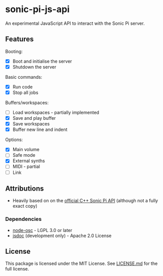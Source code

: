 # sonic-pi-js-api
An experimental JavaScript API to interact with the Sonic Pi server.

## Features
Booting:
* [x] Boot and initialise the server
* [x] Shutdown the server

Basic commands:
* [x] Run code
* [x] Stop all jobs

Buffers/workspaces:
* [ ] Load workspaces - partially implemented
* [x] Save and play buffer
* [x] Save workspaces
* [x] Buffer new line and indent

Options:
* [x] Main volume
* [ ] Safe mode
* [x] External synths
* [ ] MIDI - partial
* [ ] Link

## Attributions
* Heavily based on on the [official C++ Sonic Pi API](https://github.com/sonic-pi-net/sonic-pi/tree/dev/app/api) (although not a fully exact copy)

### Dependencies
* [node-osc](https://github.com/MylesBorins/node-osc) - LGPL 3.0 or later
* [jsdoc](https://github.com/jsdoc/jsdoc) (development only) - Apache 2.0 License

## License
This package is licensed under the MIT License. See [LICENSE.md](LICENSE.md) for the full license.
